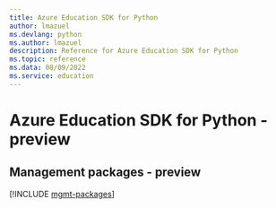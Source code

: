```yaml
---
title: Azure Education SDK for Python
author: lmazuel
ms.devlang: python
ms.author: lmazuel
description: Reference for Azure Education SDK for Python
ms.topic: reference
ms.data: 08/09/2022
ms.service: education
---
```

# Azure Education SDK for Python - preview

## Management packages - preview
[!INCLUDE [mgmt-packages](education-mgmt-index.md)]